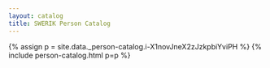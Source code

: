```yaml
---
layout: catalog
title: SWERIK Person Catalog
---
```

{% assign p = site.data._person-catalog.i-X1novJneX2zJzkpbiYviPH %}
{% include person-catalog.html p=p %}

